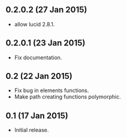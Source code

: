 0.2.0.2 (27 Jan 2015)
---------------------

- allow lucid 2.8.1.

0.2.0.1 (23 Jan 2015)
---------------------

- Fix documentation.

0.2 (22 Jan 2015)
-----------------

- Fix bug in elements functions.
- Make path creating functions polymorphic.

0.1 (17 Jan 2015)
-----------------

- Initial release.